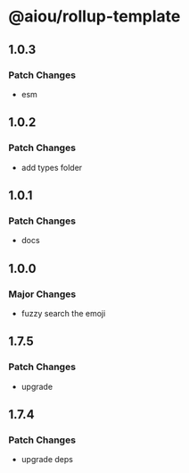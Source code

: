 # @aiou/rollup-template

## 1.0.3

### Patch Changes

- esm

## 1.0.2

### Patch Changes

- add types folder

## 1.0.1

### Patch Changes

- docs

## 1.0.0

### Major Changes

- fuzzy search the emoji

## 1.7.5

### Patch Changes

- upgrade

## 1.7.4

### Patch Changes

- upgrade deps
